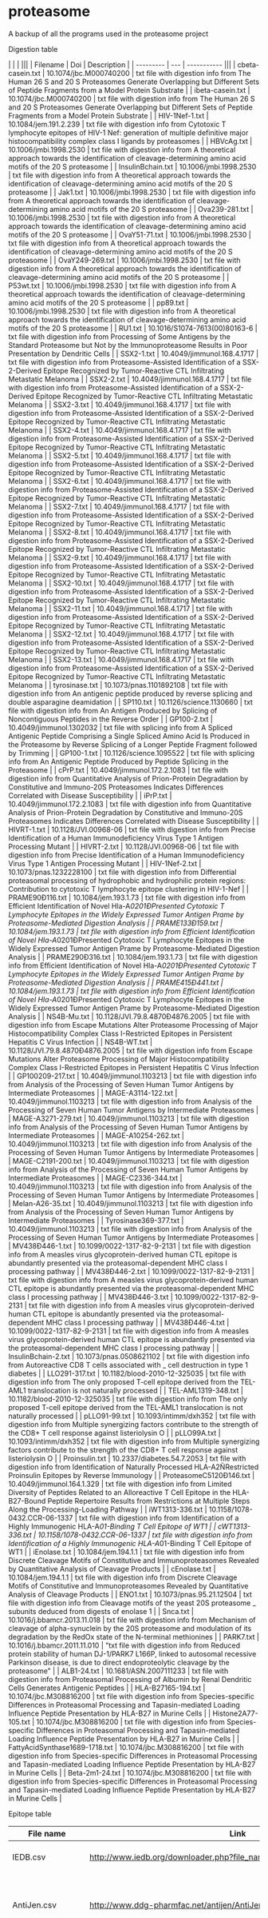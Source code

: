 # proteasome
A backup of all the programs used in the proteasome project

Digestion table

|           |     |                                |||
| Filename	| Doi	| <td colspan=3>Description</td> |
| --------- | --- | ----------- |||
| cbeta-casein.txt	| 10.1074/jbc.M000740200	| txt file with digestion info from The Human 26 S and 20 S Proteasomes Generate Overlapping but Different Sets of Peptide Fragments from a Model Protein Substrate |
| ibeta-casein.txt	| 10.1074/jbc.M000740200	| txt file with digestion info from The Human 26 S and 20 S Proteasomes Generate Overlapping but Different Sets of Peptide Fragments from a Model Protein Substrate |
| HIV-1Nef-1.txt	| 10.1084/jem.191.2.239	| txt file with digestion info from Cytotoxic T lymphocyte epitopes of HIV-1 Nef: generation of multiple definitive major histocompatibility complex class I ligands by proteasomes |
| HBVcAg.txt	| 10.1006/jmbi.1998.2530	| txt file with digestion info from A theoretical approach towards the identification of cleavage-determining amino acid motifs of the 20 S proteasome |
| InsulinBchain.txt	| 10.1006/jmbi.1998.2530	| txt file with digestion info from A theoretical approach towards the identification of cleavage-determining amino acid motifs of the 20 S proteasome |
| Jak1.txt	| 10.1006/jmbi.1998.2530	| txt file with digestion info from A theoretical approach towards the identification of cleavage-determining amino acid motifs of the 20 S proteasome |
| Ova239-281.txt	| 10.1006/jmbi.1998.2530	| txt file with digestion info from A theoretical approach towards the identification of cleavage-determining amino acid motifs of the 20 S proteasome |
| OvaY51-71.txt	| 10.1006/jmbi.1998.2530	| txt file with digestion info from A theoretical approach towards the identification of cleavage-determining amino acid motifs of the 20 S proteasome |
| OvaY249-269.txt	| 10.1006/jmbi.1998.2530	| txt file with digestion info from A theoretical approach towards the identification of cleavage-determining amino acid motifs of the 20 S proteasome |
| P53wt.txt	| 10.1006/jmbi.1998.2530	| txt file with digestion info from A theoretical approach towards the identification of cleavage-determining amino acid motifs of the 20 S proteasome |
| pp89.txt	| 10.1006/jmbi.1998.2530	| txt file with digestion info from A theoretical approach towards the identification of cleavage-determining amino acid motifs of the 20 S proteasome |
| RU1.txt	| 10.1016/S1074-7613(00)80163-6	| txt file with digestion info from Processing of Some Antigens by the Standard Proteasome but Not by the Immunoproteasome Results in Poor Presentation by Dendritic Cells |
| SSX2-1.txt	| 10.4049/jimmunol.168.4.1717	| txt file with digestion info from Proteasome-Assisted Identification of a SSX-2-Derived Epitope Recognized by Tumor-Reactive CTL Infiltrating Metastatic Melanoma |
| SSX2-2.txt	| 10.4049/jimmunol.168.4.1717	| txt file with digestion info from Proteasome-Assisted Identification of a SSX-2-Derived Epitope Recognized by Tumor-Reactive CTL Infiltrating Metastatic Melanoma |
| SSX2-3.txt	| 10.4049/jimmunol.168.4.1717	| txt file with digestion info from Proteasome-Assisted Identification of a SSX-2-Derived Epitope Recognized by Tumor-Reactive CTL Infiltrating Metastatic Melanoma |
| SSX2-4.txt	| 10.4049/jimmunol.168.4.1717	| txt file with digestion info from Proteasome-Assisted Identification of a SSX-2-Derived Epitope Recognized by Tumor-Reactive CTL Infiltrating Metastatic Melanoma |
| SSX2-5.txt	| 10.4049/jimmunol.168.4.1717	| txt file with digestion info from Proteasome-Assisted Identification of a SSX-2-Derived Epitope Recognized by Tumor-Reactive CTL Infiltrating Metastatic Melanoma |
| SSX2-6.txt	| 10.4049/jimmunol.168.4.1717	| txt file with digestion info from Proteasome-Assisted Identification of a SSX-2-Derived Epitope Recognized by Tumor-Reactive CTL Infiltrating Metastatic Melanoma |
| SSX2-7.txt	| 10.4049/jimmunol.168.4.1717	| txt file with digestion info from Proteasome-Assisted Identification of a SSX-2-Derived Epitope Recognized by Tumor-Reactive CTL Infiltrating Metastatic Melanoma |
| SSX2-8.txt	| 10.4049/jimmunol.168.4.1717	| txt file with digestion info from Proteasome-Assisted Identification of a SSX-2-Derived Epitope Recognized by Tumor-Reactive CTL Infiltrating Metastatic Melanoma |
| SSX2-9.txt	| 10.4049/jimmunol.168.4.1717	| txt file with digestion info from Proteasome-Assisted Identification of a SSX-2-Derived Epitope Recognized by Tumor-Reactive CTL Infiltrating Metastatic Melanoma |
| SSX2-10.txt	| 10.4049/jimmunol.168.4.1717	| txt file with digestion info from Proteasome-Assisted Identification of a SSX-2-Derived Epitope Recognized by Tumor-Reactive CTL Infiltrating Metastatic Melanoma |
| SSX2-11.txt	| 10.4049/jimmunol.168.4.1717	| txt file with digestion info from Proteasome-Assisted Identification of a SSX-2-Derived Epitope Recognized by Tumor-Reactive CTL Infiltrating Metastatic Melanoma |
| SSX2-12.txt	| 10.4049/jimmunol.168.4.1717	| txt file with digestion info from Proteasome-Assisted Identification of a SSX-2-Derived Epitope Recognized by Tumor-Reactive CTL Infiltrating Metastatic Melanoma |
| SSX2-13.txt	| 10.4049/jimmunol.168.4.1717	| txt file with digestion info from Proteasome-Assisted Identification of a SSX-2-Derived Epitope Recognized by Tumor-Reactive CTL Infiltrating Metastatic Melanoma |
| tyrosinase.txt	| 10.1073/pnas.1101892108	| txt file with digestion info from An antigenic peptide produced by reverse splicing and double asparagine deamidation |
| SP110.txt	| 10.1126/science.1130660	| txt file with digestion info from An Antigen Produced by Splicing of Noncontiguous Peptides in the Reverse Order |
| GP100-2.txt	| 10.4049/jimmunol.1302032	| txt file with splicing info from A Spliced Antigenic Peptide Comprising a Single Spliced Amino Acid Is Produced in the Proteasome by Reverse Splicing of a Longer Peptide Fragment followed by Trimming |
| GP100-1.txt	| 10.1126/science.1095522	| txt file with splicing info from An Antigenic Peptide Produced by Peptide Splicing in the Proteasome |
| cPrP.txt	| 10.4049/jimmunol.172.2.1083 | txt file with digestion info from Quantitative Analysis of Prion-Protein Degradation by Constitutive and Immuno-20S Proteasomes Indicates Differences Correlated with Disease Susceptibility |
| iPrP.txt	| 10.4049/jimmunol.172.2.1083	| txt file with digestion info from Quantitative Analysis of Prion-Protein Degradation by Constitutive and Immuno-20S Proteasomes Indicates Differences Correlated with Disease Susceptibility |
| HIVRT-1.txt	| 10.1128/JVI.00968-06	| txt file with digestion info from Precise Identification of a Human Immunodeficiency Virus Type 1 Antigen Processing Mutant |
| HIVRT-2.txt	| 10.1128/JVI.00968-06	| txt file with digestion info from Precise Identification of a Human Immunodeficiency Virus Type 1 Antigen Processing Mutant |
| HIV-1Nef-2.txt	| 10.1073/pnas.1232228100	| txt file with digestion info from Differential proteasomal processing of hydrophobic and hydrophilic protein regions: Contribution to cytotoxic T lymphocyte epitope clustering in HIV-1-Nef |
| PRAME90Ð116.txt	| 10.1084/jem.193.1.73	| txt file with digestion info from Efficient Identification of Novel Hla-A*0201ÐPresented Cytotoxic T Lymphocyte Epitopes in the Widely Expressed Tumor Antigen Prame by Proteasome-Mediated Digestion Analysis |
| PRAME133Ð159.txt	| 10.1084/jem.193.1.73	| txt file with digestion info from Efficient Identification of Novel Hla-A*0201ÐPresented Cytotoxic T Lymphocyte Epitopes in the Widely Expressed Tumor Antigen Prame by Proteasome-Mediated Digestion Analysis |
| PRAME290Ð316.txt	| 10.1084/jem.193.1.73	| txt file with digestion info from Efficient Identification of Novel Hla-A*0201ÐPresented Cytotoxic T Lymphocyte Epitopes in the Widely Expressed Tumor Antigen Prame by Proteasome-Mediated Digestion Analysis |
| PRAME415Ð441.txt	| 10.1084/jem.193.1.73	| txt file with digestion info from Efficient Identification of Novel Hla-A*0201ÐPresented Cytotoxic T Lymphocyte Epitopes in the Widely Expressed Tumor Antigen Prame by Proteasome-Mediated Digestion Analysis |
| NS4B-Mu.txt	| 10.1128/JVI.79.8.4870Ð4876.2005	| txt file with digestion info from Escape Mutations Alter Proteasome Processing of Major Histocompatibility Complex Class I-Restricted Epitopes in Persistent Hepatitis C Virus Infection |
| NS4B-WT.txt	| 10.1128/JVI.79.8.4870Ð4876.2005	| txt file with digestion info from Escape Mutations Alter Proteasome Processing of Major Histocompatibility Complex Class I-Restricted Epitopes in Persistent Hepatitis C Virus Infection |
| GP100209-217.txt	| 10.4049/jimmunol.1103213	| txt file with digestion info from Analysis of the Processing of Seven Human Tumor Antigens by Intermediate Proteasomes |
| MAGE-A3114-122.txt	| 10.4049/jimmunol.1103213	| txt file with digestion info from Analysis of the Processing of Seven Human Tumor Antigens by Intermediate Proteasomes |
| MAGE-A3271-279.txt	| 10.4049/jimmunol.1103213	| txt file with digestion info from Analysis of the Processing of Seven Human Tumor Antigens by Intermediate Proteasomes |
| MAGE-A10254-262.txt	| 10.4049/jimmunol.1103213	| txt file with digestion info from Analysis of the Processing of Seven Human Tumor Antigens by Intermediate Proteasomes |
| MAGE-C2191-200.txt	| 10.4049/jimmunol.1103213	| txt file with digestion info from Analysis of the Processing of Seven Human Tumor Antigens by Intermediate Proteasomes |
| MAGE-C2336-344.txt	| 10.4049/jimmunol.1103213	| txt file with digestion info from Analysis of the Processing of Seven Human Tumor Antigens by Intermediate Proteasomes |
| Melan-A26-35.txt	| 10.4049/jimmunol.1103213	| txt file with digestion info from Analysis of the Processing of Seven Human Tumor Antigens by Intermediate Proteasomes |
| Tyrosinase369-377.txt	| 10.4049/jimmunol.1103213	| txt file with digestion info from Analysis of the Processing of Seven Human Tumor Antigens by Intermediate Proteasomes |
| MV438Ð446-1.txt	| 10.1099/0022-1317-82-9-2131	| txt file with digestion info from A measles virus glycoprotein-derived human CTL epitope is abundantly presented via the proteasomal-dependent MHC class I processing pathway |
| MV438Ð446-2.txt	| 10.1099/0022-1317-82-9-2131	| txt file with digestion info from A measles virus glycoprotein-derived human CTL epitope is abundantly presented via the proteasomal-dependent MHC class I processing pathway |
| MV438Ð446-3.txt	| 10.1099/0022-1317-82-9-2131	| txt file with digestion info from A measles virus glycoprotein-derived human CTL epitope is abundantly presented via the proteasomal-dependent MHC class I processing pathway |
| MV438Ð446-4.txt	| 10.1099/0022-1317-82-9-2131	| txt file with digestion info from A measles virus glycoprotein-derived human CTL epitope is abundantly presented via the proteasomal-dependent MHC class I processing pathway |
| InsulinBchain-2.txt | 10.1073/pnas.0508621102	| txt file with digestion info from Autoreactive CD8 T cells associated with _ cell destruction in type 1 diabetes |
| LLO291-317.txt	| 10.1182/blood-2010-12-325035	| txt file with digestion info from The only proposed T-cell epitope derived from the TEL-AML1 translocation is not naturally processed |
| TEL-AML1319-348.txt	| 10.1182/blood-2010-12-325035	| txt file with digestion info from The only proposed T-cell epitope derived from the TEL-AML1 translocation is not naturally processed |
| pLLO91-99.txt	| 10.1093/intimm/dxh352	| txt file with digestion info from Multiple synergizing factors contribute to the strength of the CD8+ T cell response against listeriolysin O |
| pLLO99A.txt	| 10.1093/intimm/dxh352	| txt file with digestion info from Multiple synergizing factors contribute to the strength of the CD8+ T cell response against listeriolysin O |
| Proinsulin.txt	| 10.2337/diabetes.54.7.2053	| txt file with digestion info from Identification of Naturally Processed HLA-A2ÑRestricted Proinsulin Epitopes by Reverse Immunology |
| ProteasomeC5120Ð146.txt	| 10.4049/jimmunol.164.1.329	| txt file with digestion info from Limited Diversity of Peptides Related to an Alloreactive T Cell Epitope in the HLA-B27-Bound Peptide Repertoire Results from Restrictions at Multiple Steps Along the Processing-Loading Pathway |
| iWT1313-336.txt	| 10.1158/1078-0432.CCR-06-1337	| txt file with digestion info from Identification of a Highly Immunogenic HLA-A*01-Binding T Cell Epitope of WT1 |
| cWT1313-336.txt	| 10.1158/1078-0432.CCR-06-1337	| txt file with digestion info from Identification of a Highly Immunogenic HLA-A*01-Binding T Cell Epitope of WT1 |
| iEnolase.txt	| 10.1084/jem.194.1.1	| txt file with digestion info from Discrete Cleavage Motifs of Constitutive and Immunoproteasomes Revealed by Quantitative Analysis of Cleavage Products |
| cEnolase.txt	| 10.1084/jem.194.1.1	| txt file with digestion info from Discrete Cleavage Motifs of Constitutive and Immunoproteasomes Revealed by Quantitative Analysis of Cleavage Products |
| ENO1.txt	| 10.1073/pnas.95.21.12504	| txt file with digestion info from Cleavage motifs of the yeast 20S proteasome _ subunits deduced from digests of enolase 1 |
| Snca.txt	| 10.1016/j.bbamcr.2013.11.018	| txt file with digestion info from Mechanism of cleavage of alpha-synuclein by the 20S proteasome and modulation of its degradation by the RedOx state of the N-terminal methionines |
| PARK7.txt	| 10.1016/j.bbamcr.2011.11.010	| "txt file with digestion info from Reduced protein stability of human DJ-1/PARK7 L166P, linked to autosomal recessive Parkinson disease, is due to direct endoproteolytic cleavage by the proteasome" |
| ALB1-24.txt	| 10.1681/ASN.2007111233	| txt file with digestion info from Proteasomal Processing of Albumin by Renal Dendritic Cells Generates Antigenic Peptides |
| HLA-B27165-194.txt	| 10.1074/jbc.M308816200	| txt file with digestion info from Species-specific Differences in Proteasomal Processing and Tapasin-mediated Loading Influence Peptide Presentation by HLA-B27 in Murine Cells |
| Histone2A77-105.txt	| 10.1074/jbc.M308816200	| txt file with digestion info from Species-specific Differences in Proteasomal Processing and Tapasin-mediated Loading Influence Peptide Presentation by HLA-B27 in Murine Cells |
| FattyAcidSynthase1689-1718.txt  | 10.1074/jbc.M308816200	| txt file with digestion info from Species-specific Differences in Proteasomal Processing and Tapasin-mediated Loading Influence Peptide Presentation by HLA-B27 in Murine Cells |
| Beta-2m1-24.txt	| 10.1074/jbc.M308816200	| txt file with digestion info from Species-specific Differences in Proteasomal Processing and Tapasin-mediated Loading Influence Peptide Presentation by HLA-B27 in Murine Cells |


Epitope table

| File name	| Link | Doi | Programs used In	| Description |
| --------- | ---- | --- | ---------------- | ----------- |
| IEDB.csv	| http://www.iedb.org/downloader.php?file_name=doc/mhc_ligand_full.zip	| 10.1093/nar/gky1006	| IEDB_mhc_ligand_extraction.py	| csv file with info from the IEDB |
| AntiJen.csv	| http://www.ddg-pharmfac.net/antijen/AntiJen/antijenhomepage.htm	| 10.1186/1745-7580-1-4	| "AntiJen_T_Cell_Epitope_extraction.py, AntiJen_TAP_extraction.py"	| csv file with info from AntiJen Database (both T-cell epitope and TAP) |
| Breast_cancer.csv	| https://www.ncbi.nlm.nih.gov/pmc/articles/PMC5999401/bin/NIHMS962814-supplement-Supplemental.zip	| 10.1016/j.jprot.2018.01.004	| Breast_Cancer_extraction.py	| csv file with info from the study MHC class I loaded ligands from breast cancer cell lines: A potential HLA-I-typed antigen collection |
| CTL_HIV.csv	| http://www.cbs.dtu.dk/suppl/immunology/CTL.php	| 10.1002/eji.200425811	| CTL_extraction.py	| "csv file with info from the study An integrative approach to CTL epitope prediction. A combined algorithm integrating MHC-I binding, TAP transport efficiency, and proteasomal cleavage predictions" |
| CTL_SYF.csv	| http://www.cbs.dtu.dk/suppl/immunology/CTL.php	| 10.1002/eji.200425811	| CTL_extraction.py	| "csv file with info from the study An integrative approach to CTL epitope prediction. A combined algorithm integrating MHC-I binding, TAP transport efficiency, and proteasomal cleavage predictions" |
| Pcleavage.csv	| https://academic.oup.com/view-large/91491181	| 10.1093/intimm/dxg084	| Pcleavage_extraction.py	| csv file with info from the study Predicting proteasomal cleavage sites: a comparison of available methods (although it is called Pcleavage as the project used the data as an independent test set) |
| SYFPEITHI.csv	| http://www.syfpeithi.de	| 10.1007/978-1-60327-118-9_5	| SYFPEITHI_extraction.py	| csv file with info from SYFPEITHI |
| VHSE_S1.csv	| https://doi.org/10.1371/journal.pone.0074506.s001	| 10.1371/journal.pone.0074506	| VHSE_S1_extraction.py	| csv file with info from the study The VHSE-Based Prediction of Proteasomal Cleavage Sites (Supplementary 1) |
| VHSE_S3.csv	| https://doi.org/10.1371/journal.pone.0074506.s003	| 10.1371/journal.pone.0074506	| VHSE_S3_extraction.py	csv file with info from the study The VHSE-Based Prediction of Proteasomal Cleavage Sites (Supplementary 3) |
| VHSE_S5.csv	| https://doi.org/10.1371/journal.pone.0074506.s005	| 10.1371/journal.pone.0074506	| VHSE_S5_extraction.py	| csv file with info from the study The VHSE-Based Prediction of Proteasomal Cleavage Sites (Supplementary 5) |
